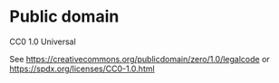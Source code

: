 # Public domain

CC0 1.0 Universal

See https://creativecommons.org/publicdomain/zero/1.0/legalcode
or https://spdx.org/licenses/CC0-1.0.html
